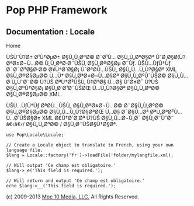 Pop PHP Framework
=================

Documentation : Locale
----------------------

Home

ÙŠÙˆÙ?Ø± Ø¹Ù†ØµØ± Ø§Ù„Ù„ØºØ© Ø¯Ø¹Ù… Ø§Ù„Ù„ØºØ§Øª ÙˆØ¸Ø§Ø¦Ù? ØªØ±Ø¬Ù…Ø©
Ù„Ù„ØªØ·Ø¨ÙŠÙ‚ Ø§Ù„Ø®Ø§Øµ Ø¨Ùƒ. ÙŠÙ…ÙƒÙ†Ùƒ Ø¨Ø¨Ø³Ø§Ø·Ø© Ø¥Ù†Ø´Ø§Ø¡
ÙˆØªØ­Ù…ÙŠÙ„ Ø§Ù„Ù…Ù„Ù?Ø§Øª XML Ø§Ù„Ø®Ø§ØµØ© Ù…Ù† Ø§Ù„ØªØ±Ø¬Ù…Ø§Øª
Ø§Ù„Ù„ØºÙˆÙŠØ© Ø§Ù„Ù…Ø·Ù„ÙˆØ¨Ø© Ù?ÙŠ ØªÙ†Ø³ÙŠÙ‚ Ù‡Ø°Ø§ Ù…Ø§ ÙˆØ±Ø¯ Ù?ÙŠ
Ø§Ù„ØºÙ†Ø§Ø¡ Ø§Ù„Ø´Ø¹Ø¨ÙŠØŒ Ù…Ù„Ù?Ø§Øª Ø§Ù„Ù„ØºØ© Ø§Ù„Ø®Ø§ØµØ© XML.

ÙŠÙ…ÙƒÙ†Ùƒ ØªØ­Ù…ÙŠÙ„ Ø§Ù„ØªØ±Ø¬Ù…Ø© Ø¨Ø§Ù„Ù„ØºØ© Ø§Ù„Ø®Ø§ØµØ©
Ø§Ù„Ù…Ù„Ù?Ø§ØªØŒ Ù…Ø§ Ø¯Ø§Ù…Øª ØªÙ„ØªØ²Ù… Ù…Ø¹ÙŠØ§Ø± XML Ø£Ù†Ø´Ø¦Øª Ù?ÙŠ
Ø§Ù„Ù…Ø¬Ù„Ø¯ Ø§Ù„Ø¨ÙˆØ¨ â€‹â€‹/ Ø§Ù„Ù„ØºØ© / Ø§Ù„Ø¨ÙŠØ§Ù†Ø§Øª.

    use Pop\Locale\Locale;

    // Create a Locale object to translate to French, using your own language file.
    $lang = Locale::factory('fr')->loadFile('folder/mylangfile.xml);

    // Will output 'Ce champ est obligatoire.'
    $lang->_e('This field is required.');

    // Will return and output 'Ce champ est obligatoire.'
    echo $lang->__('This field is required.');

\(c) 2009-2013 [Moc 10 Media, LLC.](http://www.moc10media.com) All
Rights Reserved.

